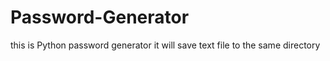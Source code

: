 # Password-Generator
this is Python password generator it will save text file to the same directory

